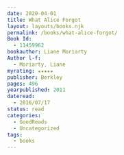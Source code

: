 ```yaml
---
date: 2020-04-01
title: What Alice Forgot
layout: layouts/books.njk
permalink: /books/what-alice-forgot/
Book Id:
  - 11459962
bookauthor: Liane Moriarty
Author l-f:
  - Moriarty, Liane
myrating: ★★★★★
publisher: Berkley
pages: 496
yearpublished: 2011
dateread:
  - 2016/07/17
status: read
categories:
  - GoodReads
  - Uncategorized
tags:
  - books
---
```

